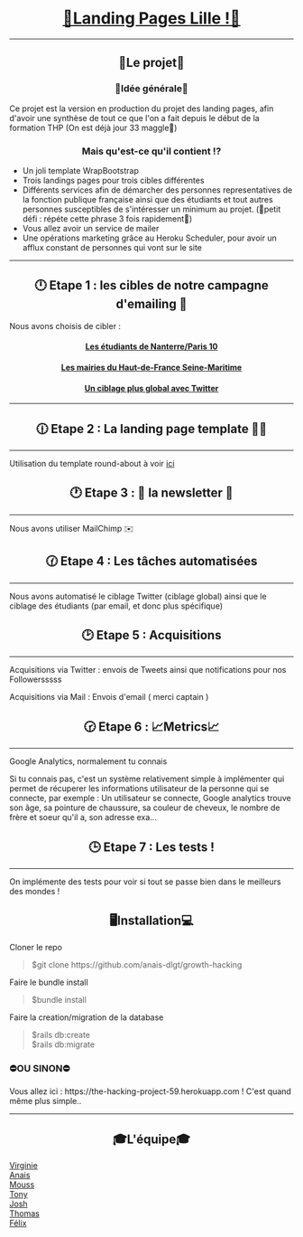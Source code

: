 <h1 align="center"><a href="https://the-hacking-project-59.herokuapp.com">🥂Landing Pages Lille !🥂</a></h1>
<hr>
<h2 align="center">🤔Le projet🤔</h2>
<h3 align="center">📖Idée générale📖</h3>
<p>Ce projet est la version en production du projet des landing pages, afin d'avoir une synthèse de tout ce que l'on a fait depuis le début de la formation THP (On est déjà jour 33 maggle🙈)</p>
<h3 align="center">Mais qu'est-ce qu'il contient ⁉️</h3>
<ul>
	<li>Un joli template WrapBootstrap</li>
	<li>Trois landings pages pour trois cibles différentes</li>
	<li>Différents services afin de démarcher des personnes representatives de la fonction publique française ainsi que des étudiants et tout autres personnes susceptibles de s'intéresser un minimum au projet. (🐒petit défi : répéte cette phrase 3 fois rapidement🐒)</li>
	<li>Vous allez avoir un service de mailer</li>
	<li>Une opérations marketing grâce au Heroku Scheduler, pour avoir un afflux constant de personnes qui vont sur le site</li>
</ul>
<hr>
<h2 align="center">🕛 Etape 1 : les cibles de notre campagne d'emailing 🎯</h2>
<p>Nous avons choisis de cibler :</p>
<h4 align="center"><a href="https://the-hacking-project-59.herokuapp.com/home/student">Les étudiants de Nanterre/Paris 10</a></h4>
<h4 align="center"><a href="https://the-hacking-project-59.herokuapp.com/home/mairie">Les mairies du Haut-de-France Seine-Maritime</a></h4>
<h4 align="center"><a href="https://the-hacking-project-59.herokuapp.com/home/video">Un ciblage plus global avec Twitter</a></h4>
<hr>
<h2 align="center">🕧 Etape 2 : La landing page template 👨‍💻</h2>
<hr>
<p>Utilisation du template round-about à voir <a href="https://startbootstrap.com/template-overviews/round-about/">ici</a></p>
<h2 align="center">🕐 Etape 3 : 💌 la newsletter 💌</h2>
<hr>
<p>Nous avons utiliser MailChimp ✉️</p>
<h2 align="center">🕜 Etape 4 : Les tâches automatisées</h2>
<hr>
<p>Nous avons automatisé le ciblage Twitter (ciblage global) ainsi que le ciblage des étudiants (par email, et donc plus spécifique)</p>
<h2 align="center">🕑 Etape 5 : Acquisitions</h2>
<hr>
<p>Acquisitions via Twitter : envois de Tweets ainsi que notifications pour nos Followersssss</p>
<p>Acquisitions via Mail : Envois d'email ( merci captain )</p>
<h2 align="center">🕝 Etape 6 : 📈Metrics📈</h2>
<hr>
<p>Google Analytics, normalement tu connais</p>
<p>Si tu connais pas, c'est un système relativement simple à implémenter qui permet de récuperer les informations utilisateur de la personne qui se connecte, par exemple : Un utilisateur se connecte, Google analytics trouve son âge, sa pointure de chaussure, sa couleur de cheveux, le nombre de frère et soeur qu'il a, son adresse exa...</p>
<h2 align="center">🕒 Etape 7 : Les tests !</h2>
<hr>
<p>On implémente des tests pour voir si tout se passe bien dans le meilleurs des mondes !</p>
<h2 align="center">🖥️Installation💻</h2>
<p>Cloner le repo</p>
<blockquote>
$git clone https://github.com/anais-dlgt/growth-hacking
</blockquote>
<p>Faire le bundle install</p>
<blockquote>
$bundle install
</blockquote>
<p>Faire la creation/migration de la database</p>
<blockquote>
$rails db:create <br>
$rails db:migrate
</blockquote>
<H3><strong>⛔OU SINON⛔</strong></H3>
<p>Vous allez ici : https://the-hacking-project-59.herokuapp.com ! C'est quand même plus simple..</p>
<hr>
<h2 align="center">🎓L'équipe🎓</h2>
<a href="https://scontent-cdt1-1.xx.fbcdn.net/v/t1.0-9/42741146_2116357538425740_1052113060187078656_n.jpg?_nc_cat=103&_nc_ht=scontent-cdt1-1.xx&oh=1a626ffee23b63e46822fbc6a62d9f42&oe=5C70C2F8" target="_blank">Virginie</a><br>
<a href="https://scontent-cdt1-1.xx.fbcdn.net/v/t1.0-9/18274936_10211314159962068_7553836001637344083_n.jpg?_nc_cat=103&_nc_ht=scontent-cdt1-1.xx&oh=0cc1892bd1313934756220cecff474b1&oe=5C7DF8A2" target="_blank">Anais</a><br>
<a href="https://scontent-cdt1-1.xx.fbcdn.net/v/t1.0-9/29027947_1899909076686587_6529530608962724166_n.jpg?_nc_cat=107&_nc_ht=scontent-cdt1-1.xx&oh=28aca5b0fe7b298de24c16cfe21aef49&oe=5C65F0A7" target="_blank">Mouss</a><br>
<a href="https://scontent-cdt1-1.xx.fbcdn.net/v/t1.0-9/13240125_10209362946933703_3565085675363870411_n.jpg?_nc_cat=103&_nc_ht=scontent-cdt1-1.xx&oh=c8c60f7b611031d15327d0f3726a98ce&oe=5C7E007B" target="_blank">Tony</a><br>
<a href="https://scontent-cdt1-1.xx.fbcdn.net/v/t1.0-9/34511270_10214509103774173_2612935142267682816_n.jpg?_nc_cat=107&_nc_ht=scontent-cdt1-1.xx&oh=e9b698a81b104f0dc9f4af3ce14b0e85&oe=5C87386D" target="_blank">Josh</a><br>
<a href="https://scontent-cdt1-1.xx.fbcdn.net/v/t1.0-9/35123868_10216241926582774_3976647804901654528_n.jpg?_nc_cat=109&_nc_ht=scontent-cdt1-1.xx&oh=9c27831bd0aab55c4bf63ef317fdd95e&oe=5C7E6656" target="_blank">Thomas</a><br>
<a href="https://scontent-cdt1-1.xx.fbcdn.net/v/t1.0-9/44373192_1980738065367667_9095564057917784064_n.jpg?_nc_cat=108&_nc_ht=scontent-cdt1-1.xx&oh=ecf7b864e0c739fa87a8c7eea94ec781&oe=5C68C8FA" target="_blank">Félix</a>
